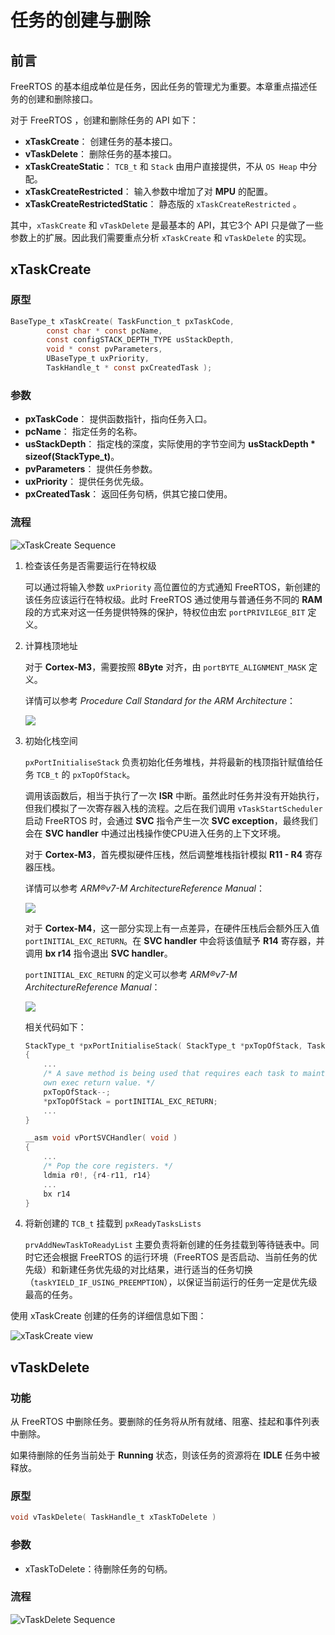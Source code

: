 # 任务的创建与删除

## 前言

FreeRTOS 的基本组成单位是任务，因此任务的管理尤为重要。本章重点描述任务的创建和删除接口。

对于 FreeRTOS ，创建和删除任务的 API 如下：

 - **xTaskCreate**： 创建任务的基本接口。
 - **vTaskDelete**： 删除任务的基本接口。
 - **xTaskCreateStatic**： `TCB_t` 和 `Stack` 由用户直接提供，不从 `OS Heap` 中分配。
 - **xTaskCreateRestricted**： 输入参数中增加了对 **MPU** 的配置。
 - **xTaskCreateRestrictedStatic**： 静态版的 `xTaskCreateRestricted` 。

其中，`xTaskCreate` 和 `vTaskDelete` 是最基本的 API，其它3个 API 只是做了一些参数上的扩展。因此我们需要重点分析 `xTaskCreate` 和 `vTaskDelete` 的实现。

## xTaskCreate

### 原型

``` C
BaseType_t xTaskCreate( TaskFunction_t pxTaskCode, 
        const char * const pcName,
        const configSTACK_DEPTH_TYPE usStackDepth,
        void * const pvParameters,
        UBaseType_t uxPriority,
        TaskHandle_t * const pxCreatedTask );
```

### 参数

 - **pxTaskCode**： 提供函数指针，指向任务入口。
 - **pcName**： 指定任务的名称。
 - **usStackDepth**： 指定栈的深度，实际使用的字节空间为 **usStackDepth * sizeof(StackType_t)**。
 - **pvParameters**： 提供任务参数。
 - **uxPriority**： 提供任务优先级。
 - **pxCreatedTask**： 返回任务句柄，供其它接口使用。

### 流程

![xTaskCreate Sequence][1]

 1. 检查该任务是否需要运行在特权级

    可以通过将输入参数 `uxPriority` 高位置位的方式通知 FreeRTOS，新创建的该任务应该运行在特权级。此时 FreeRTOS 通过使用与普通任务不同的 **RAM** 段的方式来对这一任务提供特殊的保护，特权位由宏 `portPRIVILEGE_BIT` 定义。

 2. 计算栈顶地址

    对于 **Cortex-M3**，需要按照 **8Byte** 对齐，由 `portBYTE_ALIGNMENT_MASK` 定义。

    详情可以参考 *Procedure Call Standard for the ARM Architecture*：

    ![][5]

 3. 初始化栈空间

    `pxPortInitialiseStack` 负责初始化任务堆栈，并将最新的栈顶指针赋值给任务 `TCB_t` 的 `pxTopOfStack`。

    调用该函数后，相当于执行了一次 **ISR** 中断。虽然此时任务并没有开始执行，但我们模拟了一次寄存器入栈的流程。之后在我们调用 `vTaskStartScheduler` 启动 FreeRTOS 时，会通过 **SVC** 指令产生一次 **SVC exception**，最终我们会在 **SVC handler** 中通过出栈操作使CPU进入任务的上下文环境。

    对于 **Cortex-M3**，首先模拟硬件压栈，然后调整堆栈指针模拟 **R11 - R4** 寄存器压栈。

    详情可以参考 *ARM®v7-M ArchitectureReference Manual*：

    ![][2]

    对于 **Cortex-M4**，这一部分实现上有一点差异，在硬件压栈后会额外压入值 `portINITIAL_EXC_RETURN`。在 **SVC handler** 中会将该值赋予 **R14** 寄存器，并调用 **bx r14** 指令退出 **SVC handler**。

    `portINITIAL_EXC_RETURN` 的定义可以参考 *ARM®v7-M ArchitectureReference Manual*：

    ![][3]

    相关代码如下：

    ``` C
    StackType_t *pxPortInitialiseStack( StackType_t *pxTopOfStack, TaskFunction_t pxCode, void *pvParameters )
    {
        ...
        /* A save method is being used that requires each task to maintain its
        own exec return value. */
        pxTopOfStack--;
        *pxTopOfStack = portINITIAL_EXC_RETURN;
        ...
    }

    __asm void vPortSVCHandler( void )
    {
        ...
        /* Pop the core registers. */
        ldmia r0!, {r4-r11, r14}
        ...
        bx r14
    }
    ```

 4. 将新创建的 `TCB_t` 挂载到 `pxReadyTasksLists`
 
    `prvAddNewTaskToReadyList` 主要负责将新创建的任务挂载到等待链表中。同时它还会根据 FreeRTOS 的运行环境（FreeRTOS 是否启动、当前任务的优先级）和新建任务优先级的对比结果，进行适当的任务切换（`taskYIELD_IF_USING_PREEMPTION`），以保证当前运行的任务一定是优先级最高的任务。

使用 xTaskCreate 创建的任务的详细信息如下图：

![xTaskCreate view][6]

## vTaskDelete

### 功能

从 FreeRTOS 中删除任务。要删除的任务将从所有就绪、阻塞、挂起和事件列表中删除。

如果待删除的任务当前处于 **Running** 状态，则该任务的资源将在 **IDLE** 任务中被释放。

### 原型

``` C
void vTaskDelete( TaskHandle_t xTaskToDelete )
```

### 参数

 - xTaskToDelete：待删除任务的句柄。

### 流程

![vTaskDelete Sequence][4]

 [1]: ./images/xTaskCreate.jpg
 [2]: ./images/exception_entry_behavior.jpg
 [3]: ./images/exc_return_definition.jpg
 [4]: ./images/vTaskDelete.jpg
 [5]: ./images/stack_constraints.jpg
 [6]: ./images/xTaskCreate_view.jpg
